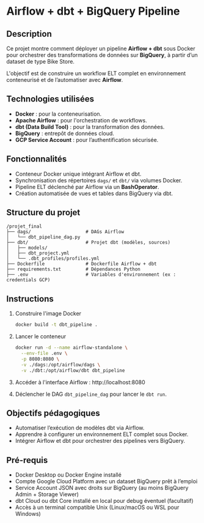 # Airflow + dbt + BigQuery Pipeline

## Description

Ce projet montre comment déployer un pipeline **Airflow + dbt** sous Docker pour orchestrer des transformations de données sur **BigQuery**, à partir d’un dataset de type Bike Store.

L'objectif est de construire un workflow ELT complet en environnement conteneurisé et de l’automatiser avec **Airflow**.

## Technologies utilisées
- **Docker** : pour la conteneurisation.
- **Apache Airflow** : pour l'orchestration de workflows.
- **dbt (Data Build Tool)** : pour la transformation des données.
- **BigQuery** : entrepôt de données cloud.
- **GCP Service Account** : pour l’authentification sécurisée.

## Fonctionnalités
- Conteneur Docker unique intégrant Airflow et dbt.
- Synchronisation des répertoires `dags/` et `dbt/` via volumes Docker.
- Pipeline ELT déclenché par Airflow via un **BashOperator**.
- Création automatisée de vues et tables dans BigQuery via dbt.

## Structure du projet

```
/projet_final
├── dags/                    # DAGs Airflow
│   └── dbt_pipeline_dag.py
├── dbt/                     # Projet dbt (modèles, sources)
│   ├── models/
│   ├── dbt_project.yml
│   └── .dbt_profiles/profiles.yml
├── Dockerfile               # Dockerfile Airflow + dbt
├── requirements.txt         # Dépendances Python
├── .env                     # Variables d'environnement (ex : credentials GCP)
```

## Instructions

1. Construire l'image Docker
   ```bash
   docker build -t dbt_pipeline .
   ```

2. Lancer le conteneur
   ```bash
   docker run -d --name airflow-standalone \
     --env-file .env \
     -p 8080:8080 \
     -v ./dags:/opt/airflow/dags \
     -v ./dbt:/opt/airflow/dbt dbt_pipeline
   ```

3. Accéder à l'interface Airflow : http://localhost:8080

4. Déclencher le DAG `dbt_pipeline_dag` pour lancer le `dbt run`.

## Objectifs pédagogiques

- Automatiser l’exécution de modèles dbt via Airflow.
- Apprendre à configurer un environnement ELT complet sous Docker.
- Intégrer Airflow et dbt pour orchestrer des pipelines vers BigQuery.

## Pré-requis

* Docker Desktop ou Docker Engine installé
* Compte Google Cloud Platform avec un dataset BigQuery prêt à l’emploi
* Service Account JSON avec droits sur BigQuery (au moins BigQuery Admin + Storage Viewer)
* dbt Cloud ou dbt Core installé en local pour debug éventuel (facultatif)
* Accès à un terminal compatible Unix (Linux/macOS ou WSL pour Windows)
